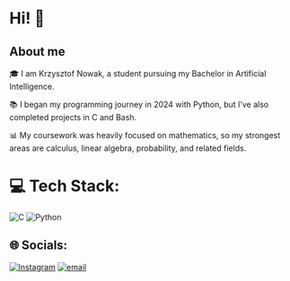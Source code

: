 # Hi! 💫

## About me
🎓 I am Krzysztof Nowak, a student pursuing my Bachelor in Artificial Intelligence.<br>

📚 I began my programming journey in 2024 with Python, but I’ve also completed projects in C and Bash. 

📊 My coursework was heavily focused on mathematics, so my strongest areas are calculus, linear algebra, probability, and related fields. <br>

# 💻 Tech Stack:
![C](https://img.shields.io/badge/c-%2300599C.svg?style=for-the-badge&logo=c&logoColor=white) ![Python](https://img.shields.io/badge/python-3670A0?style=for-the-badge&logo=python&logoColor=ffdd54)

## 🌐 Socials:
[![Instagram](https://img.shields.io/badge/Instagram-%23E4405F.svg?logo=Instagram&logoColor=white)](https://instagram.com/krzychu_nowakk) [![email](https://img.shields.io/badge/Email-D14836?logo=gmail&logoColor=white)](mailto:krzysztof.nowak2005@gmail.com) 



<!-- Proudly created with GPRM ( https://gprm.itsvg.in ) -->
